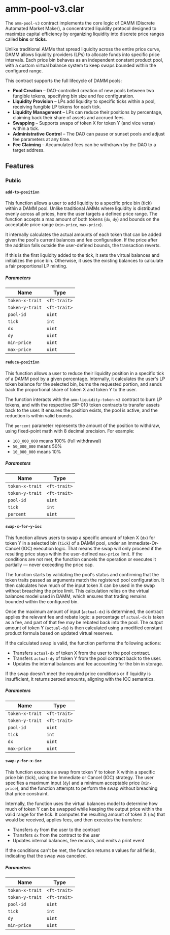# amm-pool-v3.clar

<!-- - [Deployed contract]() -->

The `amm-pool-v3` contract implements the core logic of DAMM (Discrete Automated Market Maker), a concentrated liquidity protocol designed to maximize capital efficiency by organizing liquidity into discrete price ranges called **bins** or **ticks**.

Unlike traditional AMMs that spread liquidity across the entire price curve, DAMM allows liquidity providers (LPs) to allocate funds into specific price intervals. Each price bin behaves as an independent constant product pool, with a custom virtual balance system to keep swaps bounded within the configured range.

This contract supports the full lifecycle of DAMM pools:
- **Pool Creation** – DAO-controlled creation of new pools between two fungible tokens, specifying bin size and fee configuration.
- **Liquidity Provision** – LPs add liquidity to specific ticks within a pool, receiving fungible LP tokens for each tick.
- **Liquidity Management** – LPs can reduce their positions by percentage, claiming back their share of assets and accrued fees.
- **Swapping** – Supports swaps of token X for token Y (and vice versa) within a tick.
- **Administrative Control** – The DAO can pause or sunset pools and adjust fee parameters at any time.
- **Fee Claiming** – Accumulated fees can be withdrawn by the DAO to a target address.

## Features

### Public

#### `add-to-position`

This function allows a user to add liquidity to a specific price bin (tick) within a DAMM pool. Unlike traditional AMMs where liquidity is distributed evenly across all prices, here the user targets a defined price range. The function accepts a max amount of both tokens (`dx`, `dy`) and bounds on the acceptable price range (`min-price`, `max-price`).

It internally calculates the actual amounts of each token that can be added given the pool's current balances and fee configuration. If the price after the addition falls outside the user-defined bounds, the transaction reverts.

If this is the first liquidity added to the tick, it sets the virtual balances and initializes the price bin. Otherwise, it uses the existing balances to calculate a fair proportional LP minting.

##### Parameters

| Name            | Type         |
|-----------------|--------------|
| `token-x-trait` | `<ft-trait>` |
| `token-y-trait` | `<ft-trait>` |
| `pool-id`       | `uint`       |
| `tick`          | `int`        |
| `dx`            | `uint`       |
| `dy`            | `uint`       |
| `min-price`     | `uint`       |
| `max-price`     | `uint`       |


#### `reduce-position`

This function allows a user to reduce their liquidity position in a specific tick of a DAMM pool by a given percentage. Internally, it calculates the user's LP token balance for the selected bin, burns the requested portion, and sends back the proportional share of token X and token Y to the user.

The function interacts with the `amm-liquidity-token-v3` contract to burn LP tokens, and with the respective SIP-010 token contracts to transfer assets back to the user. It ensures the position exists, the pool is active, and the reduction is within valid bounds.

The `percent` parameter represents the amount of the position to withdraw, using fixed-point math with 8 decimal precision. For example:

- `100_000_000` means 100% (full withdrawal)  
- `50_000_000` means 50%  
- `10_000_000` means 10%

##### Parameters

| Name            | Type         |
|-----------------|--------------|
| `token-x-trait` | `<ft-trait>` |
| `token-y-trait` | `<ft-trait>` |
| `pool-id`       | `uint`       |
| `tick`          | `int`        |
| `percent`       | `uint`       |

#### `swap-x-for-y-ioc`

This function allows users to swap a specific amount of token X (`dx`) for token Y in a selected bin (`tick`) of a DAMM pool, under an Immediate-Or-Cancel (IOC) execution logic. That means the swap will only proceed if the resulting price stays within the user-defined `max-price` limit. If the conditions are not met, the function cancels the operation or executes it partially — never exceeding the price cap.

The function starts by validating the pool's status and confirming that the token traits passed as arguments match the registered pool configuration. It then calculates how much of the input token X can be used in the swap without breaching the price limit. This calculation relies on the virtual balances model used in DAMM, which ensures that trading remains bounded within the configured bin.

Once the maximum amount of input (`actual-dx`) is determined, the contract applies the relevant fee and rebate logic: a percentage of `actual-dx` is taken as a fee, and part of that fee may be rebated back into the pool. The output amount of token Y (`actual-dy`) is then calculated using a modified constant product formula based on updated virtual reserves.

If the calculated swap is valid, the function performs the following actions:
- Transfers `actual-dx` of token X from the user to the pool contract.
- Transfers `actual-dy` of token Y from the pool contract back to the user.
- Updates the internal balances and fee accounting for the bin in storage.

If the swap doesn't meet the required price conditions or if liquidity is insufficient, it returns zeroed amounts, aligning with the IOC semantics.

##### Parameters

| Name             | Type        |
|------------------|-------------|
| `token-x-trait`  | `<ft-trait>` |
| `token-y-trait`  | `<ft-trait>` |
| `pool-id`        | `uint`       |
| `tick`           | `int`        |
| `dx`             | `uint`       |
| `max-price`      | `uint`       |

#### `swap-y-for-x-ioc`

This function executes a swap from token Y to token X within a specific price bin (tick), using the Immediate or Cancel (IOC) strategy. The user specifies a maximum input (`dy`) and a minimum acceptable price (`min-price`), and the function attempts to perform the swap without breaching that price constraint.

Internally, the function uses the virtual balances model to determine how much of token Y can be swapped while keeping the output price within the valid range for the tick. It computes the resulting amount of token X (`dx`) that would be received, applies fees, and then executes the transfers:

- Transfers `dy` from the user to the contract
- Transfers `dx` from the contract to the user
- Updates internal balances, fee records, and emits a print event

If the conditions can't be met, the function returns `0` values for all fields, indicating that the swap was canceled.

##### Parameters

| Name            | Type         |
|-----------------|--------------|
| `token-x-trait` | `<ft-trait>` |
| `token-y-trait` | `<ft-trait>` |
| `pool-id`       | `uint`       |
| `tick`          | `int`        |
| `dy`            | `uint`       |
| `min-price`     | `uint`       |